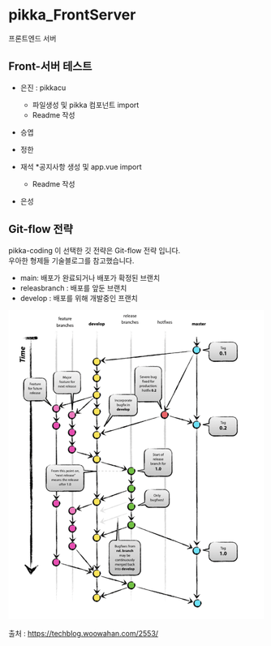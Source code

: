 # pikka_FrontServer
프론트엔드 서버

## Front-서버 테스트

* 은진 : pikkacu
    * 파일생성 및 pikka 컴포넌트 import
    * Readme 작성
* 승엽
    
* 정한
    
* 재석
    *공지사항 생성 및 app.vue import
    * Readme 작성
* 은성
    

## Git-flow 전략
pikka-coding 이 선택한 깃 전략은 Git-flow 전략 입니다. <br>
우아한 형제들 기술블로그를 참고했습니다.

* main: 배포가 완료되거나 배포가 확정된 브랜치
* releasbranch : 배포를 앞둔 브랜치
* develop : 배포를 위해 개발중인 프랜치

<img src="./git-flow.png" />

출처 : https://techblog.woowahan.com/2553/



